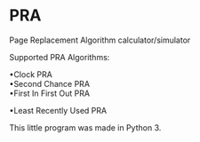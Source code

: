 # PRA
Page Replacement Algorithm calculator/simulator

Supported PRA Algorithms:
  
  •Clock PRA  
  •Second Chance PRA  
  •First In First Out PRA
  
  •Least Recently Used PRA
  
  
This little program was made in Python 3.

